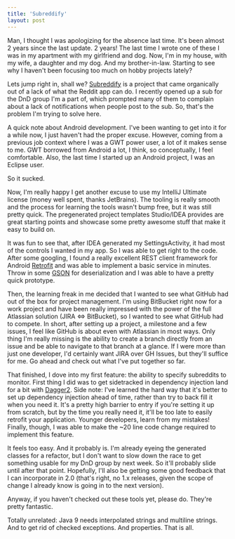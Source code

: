 ```yaml
---
title: 'Subreddify'
layout: post
---
```


Man, I thought I was apologizing for the absence last time. It's been almost 2 years since the last update. 2 years! The last time I wrote one of these I was in my apartment with my girlfriend and dog. Now, I'm in my house, with my wife, a daughter and my dog. And my brother-in-law. Starting to see why I haven't been focusing too much on hobby projects lately?

Lets jump right in, shall we? [Subreddify](https://github.com/syntacted/subreddify-android) is a project that came organically out of a lack of what the Reddit app can do. I recently opened up a sub for the DnD group I'm a part of, which prompted many of them to complain about a lack of notifications when people post to the sub. So, that's the problem I'm trying to solve here.

A quick note about Android development. I've been wanting to get into it for a while now, I just haven't had the proper excuse. However, coming from a previous job context where I was a GWT power user, a lot of it makes sense to me. GWT borrowed from Android a lot, I think, so conceptually, I feel comfortable. Also, the last time I started up an Android project, I was an Eclipse user.

So it sucked.

Now, I'm really happy I get another excuse to use my IntelliJ Ultimate license (money well spent, thanks JetBrains). The tooling is really smooth and the process for learning the tools wasn't bump free, but it was still pretty quick. The pregenerated project templates Studio/IDEA provides are great starting points and showcase some pretty awesome stuff that make it easy to build on.

It was fun to see that, after IDEA generated my SettingsActivity, it had most of the controls I wanted in my app. So I was able to get right to the code. After some googling, I found a really excellent REST client framework for Android [Retrofit](http://square.github.io/retrofit/) and was able to implement a basic service in minutes. Throw in some [GSON](https://github.com/google/gson) for deserialization and I was able to have a pretty quick prototype.

Then, the learning freak in me decided that I wanted to see what GitHub had out of the box for project management. I'm using BitBucket right now for a work project and have been really impressed with the power of the full Atlassian solution (JIRA <=> BitBucket), so I wanted to see what GitHub had to compete. In short, after setting up a project, a milestone and a few issues, I feel like GitHub is about even with Atlassian in most ways. Only thing I'm really missing is the ability to create a branch directly from an issue and be able to navigate to that branch at a glance. If I were more than just one developer, I'd certainly want JIRA over GH Issues, but they'll suffice for me. Go ahead and check out what I've put together so far.

That finished, I dove into my first feature: the ability to specify subreddits to monitor. First thing I did was to get sidetracked in dependency injection land for a bit with [Dagger2](https://google.github.io/dagger/). Side note: I've learned the hard way that it's better to set up dependency injection ahead of time, rather than try to back fill it when you need it. It's a pretty high barrier to entry if you're setting it up from scratch, but by the time you really need it, it'll be too late to easily retrofit your application. Younger developers, learn from my mistakes! Finally, though, I was able to make the ~20 line code change required to implement this feature.

It feels too easy. And it probably is. I'm already eyeing the generated classes for a refactor, but I don't want to slow down the race to get something usable for my DnD group by next week. So it'll probably slide until after that point. Hopefully, I'll also be getting some good feedback that I can incorporate in 2.0 (that's right, no 1.x releases, given the scope of change I already know is going in to the next version).

Anyway, if you haven't checked out these tools yet, please do. They're pretty fantastic.

Totally unrelated: Java 9 needs interpolated strings and multiline strings. And to get rid of checked exceptions. And properties. That is all.